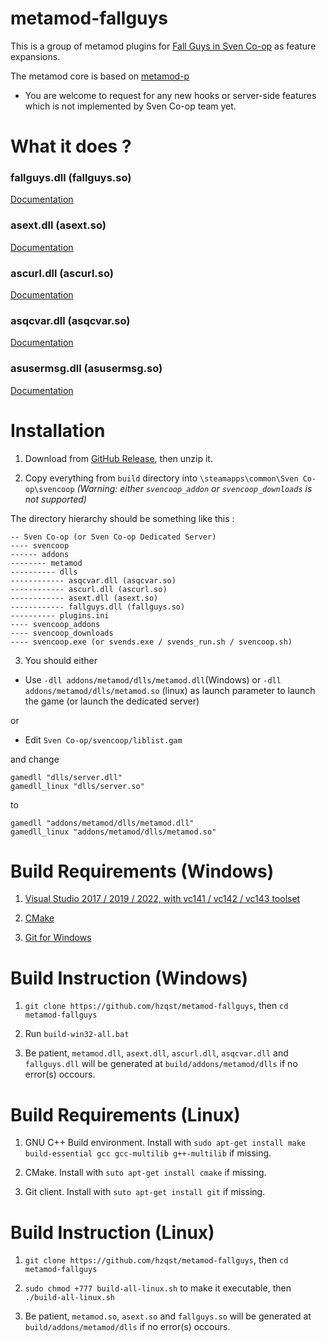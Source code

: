 # metamod-fallguys

This is a group of metamod plugins for [Fall Guys in Sven Co-op](https://github.com/hzqst/sven-fallguys) as feature expansions.

The metamod core is based on [metamod-p](https://github.com/Bots-United/metamod-p)

* You are welcome to request for any new hooks or server-side features which is not implemented by Sven Co-op team yet.

# What it does ?

### fallguys.dll (fallguys.so)

[Documentation](README_FALLGUYS.md)

### asext.dll (asext.so)

[Documentation](README_ASEXT.md)

### ascurl.dll (ascurl.so)

[Documentation](README_ASCURL.md)

### asqcvar.dll (asqcvar.so)

[Documentation](README_ASQCVAR.md)

### asusermsg.dll (asusermsg.so)

[Documentation](README_ASUSERMSG.md)

# Installation

1. Download from [GitHub Release](https://github.com/hzqst/metamod-fallguys/releases), then unzip it.

1. Copy everything from `build` directory into `\steamapps\common\Sven Co-op\svencoop` *(Warning: either `svencoop_addon` or `svencoop_downloads` is not supported)*

The directory hierarchy should be something like this :
```
-- Sven Co-op (or Sven Co-op Dedicated Server)
---- svencoop
------ addons
-------- metamod
---------- dlls
------------ asqcvar.dll (asqcvar.so)
------------ ascurl.dll (ascurl.so)
------------ asext.dll (asext.so)
------------ fallguys.dll (fallguys.so)
---------- plugins.ini
---- svencoop_addons
---- svencoop_downloads
---- svencoop.exe (or svends.exe / svends_run.sh / svencoop.sh)
```

3. You should either 

* Use `-dll addons/metamod/dlls/metamod.dll`(Windows) or `-dll addons/metamod/dlls/metamod.so` (linux) as launch parameter to launch the game (or launch the dedicated server)

or

* Edit `Sven Co-op/svencoop/liblist.gam`

and change

```
gamedll "dlls/server.dll"
gamedll_linux "dlls/server.so"
```

to
 
```
gamedll "addons/metamod/dlls/metamod.dll"
gamedll_linux "addons/metamod/dlls/metamod.so"
```

# Build Requirements (Windows)

1. [Visual Studio 2017 / 2019 / 2022, with vc141 / vc142 / vc143 toolset](https://visualstudio.microsoft.com/)

2. [CMake](https://cmake.org/download/)

3. [Git for Windows](https://gitforwindows.org/)

# Build Instruction (Windows)

1. `git clone https://github.com/hzqst/metamod-fallguys`, then `cd metamod-fallguys`

2. Run `build-win32-all.bat`

3. Be patient, `metamod.dll`, `asext.dll`, `ascurl.dll`, `asqcvar.dll` and `fallguys.dll` will be generated at `build/addons/metamod/dlls` if no error(s) occours.

# Build Requirements (Linux)

1. GNU C++ Build environment. Install with `sudo apt-get install make build-essential gcc gcc-multilib g++-multilib` if missing.

2. CMake. Install with `suto apt-get install cmake` if missing.

3. Git client. Install with `suto apt-get install git` if missing.

# Build Instruction (Linux)

1. `git clone https://github.com/hzqst/metamod-fallguys`, then `cd metamod-fallguys`

2. `sudo chmod +777 build-all-linux.sh` to make it executable, then `./build-all-linux.sh`

3. Be patient, `metamod.so`, `asext.so` and `fallguys.so` will be generated at `build/addons/metamod/dlls` if no error(s) occours.